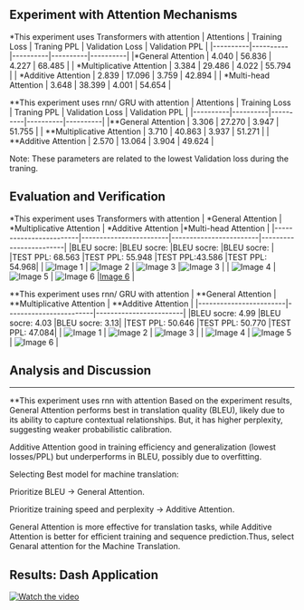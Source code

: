 ## Experiment with Attention Mechanisms
*This experiment uses Transformers with attention
| Attentions | Training Loss | Traning PPL | Validation Loss | Validation PPL |
|----------|----------|----------|----------|----------|
|*General Attention    | 4.040     | 56.836     | 4.227     | 68.485     |
| *Multiplicative Attention   | 3.384     | 29.486     | 4.022     | 55.794     |
| *Additive Attention  | 2.839    |   17.096   | 3.759    | 42.894     |
| *Multi-head Attention  | 3.648    | 38.399     |  4.001   | 54.654    |

**This experiment uses rnn/ GRU with attention
| Attentions | Training Loss | Traning PPL | Validation Loss | Validation PPL |
|----------|----------|----------|----------|----------|
|**General Attention    | 3.306     | 27.270     | 3.947     | 51.755     |
| **Multiplicative Attention   | 3.710     | 40.863     | 3.937     | 51.271     |
| **Additive Attention  | 2.570     | 13.064     | 3.904     | 49.624     |

Note: These parameters are related to the lowest Validation loss during the traning.
## Evaluation and Verification
*This experiment uses Transformers with attention
| *General Attention | *Multiplicative Attention | *Additive Attention |*Multi-head Attention |
|------------------------|------------------------|------------------------|------------------------|
|BLEU socre:  |BLEU socre:  |BLEU socre: |BLEU socre: | 
|TEST PPL: 68.563 |TEST PPL: 55.948 |TEST PPL:43.586 |TEST PPL: 54.968|
| ![Image 1](genaralAttention_trans1.png) | ![Image 2](multiplicativeAttention1.png) | ![Image 3](AdditiveAttention_trans1.png) |![Image 3](multiplicativeAttention1.png) |
| ![Image 4](genaralAttention_trans2.png) | ![Image 5](multiplicativeAttention2.png) | ![Image 6](AdditiveAttention_trans2.png) |[Image 6](multiplicativeAttention2.png) |


**This experiment uses rnn/ GRU with attention
| **General Attention | **Multiplicative Attention | **Additive Attention |
|------------------------|------------------------|------------------------|
|BLEU socre: 4.99 |BLEU socre: 4.03 |BLEU socre: 3.13|
|TEST PPL: 50.646 |TEST PPL: 50.770 |TEST PPL: 47.084|
| ![Image 1](genaralAttention1.png) | ![Image 2](multiplicativeAttention1.png) | ![Image 3](AdditiveAttention1.png) |
| ![Image 4](genaralAttention2.png) | ![Image 5](multiplicativeAttention2.png) | ![Image 6](AdditiveAttention2.png) |

## Analysis and Discussion

-------------------------------------------------------------------------------------------------------------------------------------------------------------------------
**This experiment uses rnn with attention
Based on the experiment results, General Attention performs best in translation quality (BLEU), likely due to its ability to capture contextual relationships. But, it has higher perplexity, suggesting weaker probabilistic calibration.

Additive Attention good in training efficiency and generalization (lowest losses/PPL) but underperforms in BLEU, possibly due to overfitting.

Selecting Best model for machine translation:

Prioritize BLEU -> General Attention.

Prioritize training speed and perplexity -> Additive Attention.

General Attention is more effective for translation tasks, while Additive Attention is better for efficient training and sequence prediction.Thus, select Genaral attention for the Machine Translation.

## Results: Dash Application
[![Watch the video](https://img.youtube.com/vi/7lEQ16-U0V8/maxresdefault.jpg)](https://www.youtube.com/watch?v=7lEQ16-U0V8)


